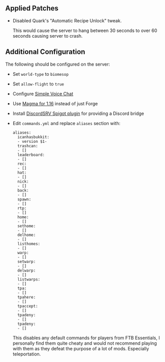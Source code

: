 ## Applied Patches

- Disabled Quark's "Automatic Recipe Unlock" tweak.

  This would cause the server to hang between 30 seconds to over 60 seconds causing server to crash.

## Additional Configuration

The following should be configured on the server:
- Set `world-type` to `biomesop`
- Set `allow-flight` to `true`
- Configure [Simple Voice Chat](https://modrepo.de/minecraft/voicechat/wiki?t=setup)
- Use [Magma for 1.16](https://github.com/magmafoundation/Magma-1.16.x) instead of just Forge
- Install [DiscordSRV Spigot plugin](https://docs.discordsrv.com/Installation/) for providing a Discord bridge
- Edit `commands.yml` and replace `aliases` section with:
  
  ```
  aliases:
    icanhasbukkit:
    - version $1-
    trashcan:
    - []
    leaderboard:
    - []
    rec:
    - []
    hat:
    - []
    nick:
    - []
    back:
    - []
    spawn:
    - []
    rtp:
    - []
    home:
    - []
    sethome:
    - []
    delhome:
    - []
    listhomes:
    - []
    warp:
    - []
    setwarp:
    - []
    delwarp:
    - []
    listwarps:
    - []
    tpa:
    - []
    tpahere:
    - []
    tpaccept:
    - []
    tpadeny:
    - []
    tpadeny:
    - []
  ```

  This disables any default commands for players from FTB Essentials, I personally find them quite cheaty and would not recommend playing with them as they defeat the purpose of a lot of mods. Especially teleportation.
